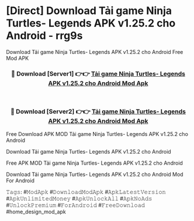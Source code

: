 # [Direct] Download Tải game Ninja Turtles- Legends APK v1.25.2 cho Android - rrg9s
Download Tải game Ninja Turtles- Legends APK v1.25.2 cho Android Free Mod APK

<div align="center">
<h3>🔴 Download [Server1] 👉👉 <a href="https://apk-comot.site?title=Tải_game_Ninja_Turtles-_Legends_APK_v1.25.2_cho_Android">Tải game Ninja Turtles- Legends APK v1.25.2 cho Android Mod Apk</a></h3><br>

<h3>🔴 Download [Server2] 👉👉 <a href="https://apk-comot.site?title=Tải_game_Ninja_Turtles-_Legends_APK_v1.25.2_cho_Android">Tải game Ninja Turtles- Legends APK v1.25.2 cho Android Mod Apk</a></h3>
</div>


Free Download APK MOD Tải game Ninja Turtles- Legends APK v1.25.2 cho Android

Download Tải game Ninja Turtles- Legends APK v1.25.2 cho Android 

Free APK MOD Tải game Ninja Turtles- Legends APK v1.25.2 cho Android 

Download Tải game Ninja Turtles- Legends APK v1.25.2 cho Android Mod For Android

𝚃𝚊𝚐𝚜: #𝙼𝚘𝚍𝙰𝚙𝚔 #𝙳𝚘𝚠𝚗𝚕𝚘𝚊𝚍𝙼𝚘𝚍𝙰𝚙𝚔 #𝙰𝚙𝚔𝙻𝚊𝚝𝚎𝚜𝚝𝚅𝚎𝚛𝚜𝚒𝚘𝚗 #𝙰𝚙𝚔𝚄𝚗𝚕𝚒𝚖𝚒𝚝𝚎𝚍𝙼𝚘𝚗𝚎𝚢 #𝙰𝚙𝚔𝚄𝚗𝚕𝚘𝚌𝚔𝙰𝚕𝚕 #𝙰𝚙𝚔𝙽𝚘𝙰𝚍𝚜 #𝚄𝚗𝚕𝚘𝚌𝚔𝙿𝚛𝚎𝚖𝚒𝚞𝚖 #𝙵𝚘𝚛𝙰𝚗𝚍𝚛𝚘𝚒𝚍 #𝙵𝚛𝚎𝚎𝙳𝚘𝚠𝚗𝚕𝚘𝚊𝚍 #home_design_mod_apk